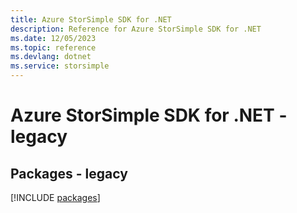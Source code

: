 ```yaml
---
title: Azure StorSimple SDK for .NET
description: Reference for Azure StorSimple SDK for .NET
ms.date: 12/05/2023
ms.topic: reference
ms.devlang: dotnet
ms.service: storsimple
---
```

# Azure StorSimple SDK for .NET - legacy
## Packages - legacy
[!INCLUDE [packages](storsimple-index.md)]